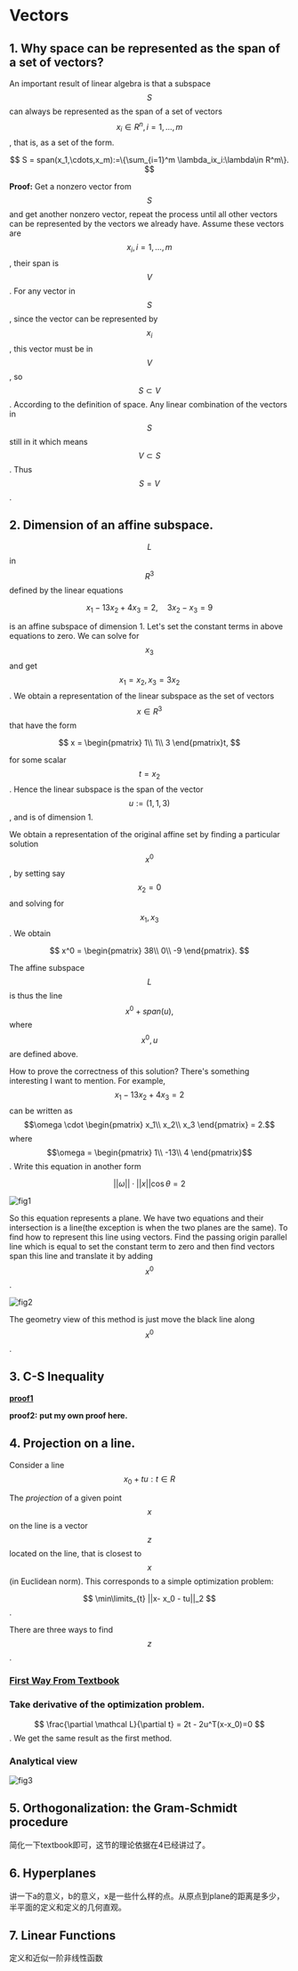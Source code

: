 # Vectors

## 1. Why space can be represented as the span of a set of vectors?

An important result of linear algebra is that a subspace $$S$$ can always be represented as the span of a set of vectors $$x_i \in R^n, i=1,\dots,m$$, that is, as a set of the form.

$$
S = span(x_1,\cdots,x_m):=\{\sum_{i=1}^m \lambda_ix_i:\lambda\in R^m\}.
$$

**Proof:** Get a nonzero vector from $$S$$ and get another nonzero vector, repeat the process until all other vectors can be represented by the vectors we already have. Assume these vectors are $$x_i,i=1,\dots,m$$, their span is $$V$$. For any vector in $$S$$, since the vector can be represented by $$x_i$$, this vector must be in $$V$$, so $$S \subset V$$. According to the definition of space. Any linear combination of the vectors in $$S$$ still in it which means $$V \subset S$$. Thus $$S = V$$.

## 2. Dimension of an affine subspace.

$$L$$ in $$R^3$$ defined by the linear equations

$$
x_1 - 13x_2 + 4x_3 = 2,\quad 3x_2 - x_3 = 9
$$

is an affine subspace of dimension 1. Let's set the constant terms in above equations to zero. We can solve for $$x_3$$ and get $$x_1=x_2,x_3=3x_2$$. We obtain a representation of the linear subspace as the set of vectors $$x\in R^3$$ that have the form

$$
x = \begin{pmatrix}
    1\\
    1\\
    3
\end{pmatrix}t,
$$

for some scalar $$t = x_2$$. Hence the linear subspace is the span of the vector $$u:=(1,1,3)$$, and is of dimension 1.

We obtain a representation of the original affine set by finding a particular solution $$x^0$$, by setting say $$x_2 = 0$$ and solving for $$x_1,x_3$$. We obtain

$$
x^0 = \begin{pmatrix}
    38\\
    0\\
    -9
\end{pmatrix}.
$$

The affine subspace $$L$$ is thus the line $$x^0 + span(u),$$ where $$x^0,u$$ are defined above.

How to prove the correctness of this solution? There's something interesting I want to mention. For example, $$x_1 - 13x_2 + 4x_3 = 2$$ can be written as $$\omega \cdot \begin{pmatrix} x_1\\ x_2\\ x_3 \end{pmatrix} = 2.$$ where $$\omega = \begin{pmatrix} 1\\ -13\\ 4 \end{pmatrix}$$. Write this equation in another form

$$
||\omega||\cdot||x||\cos\theta = 2
$$

![fig1](../.gitbook/assets/ee127fig1.jpg)

So this equation represents a plane. We have two equations and their intersection is a line\(the exception is when the two planes are the same\). To find how to represent this line using vectors. Find the passing origin parallel line which is equal to set the constant term to zero and then find vectors span this line and translate it by adding $$x^0$$.

![fig2](../.gitbook/assets/ee127fig2.jpg)

The geometry view of this method is just move the black line along $$x^0$$.

## 3. C-S Inequality

[**proof1**](https://inst.eecs.berkeley.edu/~ee127/sp21/livebook/thm_cauchyschwartz.html)

**proof2:** **put my own proof here.**

## 4. Projection on a line.

Consider a line$$
{x_0 + tu:t\in R}$$

The *projection* of a given point $$
x
$$ on the line is a vector $$
z
$$ located on the line, that is closest to $$
x
$$ (in Euclidean norm). This corresponds to a simple optimization problem:

$$
\min\limits_{t} ||x- x_0 - tu||_2
$$. 

There are three ways to find $$
z
$$.

### [First Way From Textbook](https://inst.eecs.berkeley.edu/~ee127/sp21/livebook/l_vecs_proj.html)

### Take derivative of the optimization problem.

$$
\frac{\partial \mathcal L}{\partial t} = 2t - 2u^T(x-x_0)=0
$$.
We get the same result as the first method.

### Analytical view 
![fig3](images/ee127fig3.jpg)



## 5. Orthogonalization: the Gram-Schmidt procedure

简化一下textbook即可，这节的理论依据在4已经讲过了。

## 6. Hyperplanes

讲一下a的意义，b的意义，x是一些什么样的点。从原点到plane的距离是多少，半平面的定义和定义的几何直观。

## 7. Linear Functions

定义和近似一阶非线性函数


